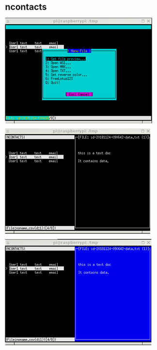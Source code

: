 # ncontacts


![](https://raw.githubusercontent.com/spartrekus/ncontacts/master/pic01.png)

![](https://raw.githubusercontent.com/spartrekus/ncontacts/master/pic02.png)

![](https://raw.githubusercontent.com/spartrekus/ncontacts/master/pic03.png)
